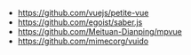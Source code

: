 - https://github.com/vuejs/petite-vue
- https://github.com/egoist/saber.js
- https://github.com/Meituan-Dianping/mpvue
- https://github.com/mimecorg/vuido
